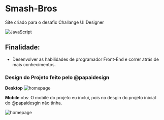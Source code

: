 # Smash-Bros
Site criado para o desafio Challange UI Designer

![JavaScript](https://img.shields.io/badge/-JavaScript-yellow)


## Finalidade:

- Desenvolver as habilidades de programador Front-End e correr atrás de mais conhecimentos.

### Design do Projeto feito pelo @papaidesign

**Desktop**
![homepage](imagens/modelo/CLOUD.png)

**Mobile**
obs: O mobile do projeto eu inclui, pois no desgin do projeto inicial do @papaidesgin não tinha.

![homepage](imagens/modelo/cloud.png)
